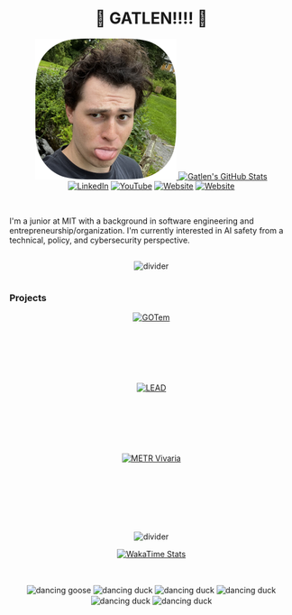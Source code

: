 <h1 align="center">🪿 GATLEN!!!! 🪿</h1>

<p align="center">
    <a href="https://github.com/GatlenCulp">
        <img src="./docs/profile-pic.png" width="250" height="250" alt="Profile Pic">
    </a>
    <a href="https://github.com/GatlenCulp">
        <img src="https://github-readme-stats.vercel.app/api?username=GatlenCulp&theme=dracula&border_radius=20&show_icons=true&rank_icon=percentile&hide_title=true&card_width=500px&hide_border=true" alt="Gatlen's GitHub Stats">
    </a>
    <br/>
    <a href="https://www.linkedin.com/in/gatlen-culp/"><img src="https://img.shields.io/badge/💼%20LinkedIn-Gatlen%20Culp-0077B5?style=flat&logo=linkedin&logoColor=white" alt="LinkedIn"></a>
    <a href="https://www.youtube.com/@Hugernot"><img src="https://img.shields.io/badge/YouTube-hugz-FF0000?style=flat&logo=youtube&logoColor=white" alt="YouTube"></a>
    <a href="https://gatlen.me"><img src="https://img.shields.io/badge/🔗%20Website-gatlen.me-000000?style=flat&logoColor=white" alt="Website"></a>
    <a href="https://gatlen.me"><img src="https://img.shields.io/badge/Medium-Gatlen%20Culp-12100E?style=flat&logo=medium&logoColor=white" alt="Website"></a>

</p>

<br/>

<p>
    I'm a junior at MIT with a background in software engineering and entrepreneurship/organization. I'm currently interested in AI safety from a technical, policy, and cybersecurity perspective.
</p>

<p align="center">
    <img src="https://media3.giphy.com/media/v1.Y2lkPTc5MGI3NjExcGllOGJyczl6b3l4MmtlNG9hbW9nNXVoMXljcWtzcWdpZHZkbWJ5MiZlcD12MV9pbnRlcm5hbF9naWZfYnlfaWQmY3Q9Zw/AR1Ici6edfxkDgivPv/giphy.gif" alt="divider" style="width: 100%; height: 4px; margin: 15px 0;">
</p>

### Projects

<p align="center">
    <a href="https://github.com/GatlenCulp/gatlens-opinionated-template" style="display: flex; justify-content: center;">
    <img height=125 src="https://github-readme-stats.vercel.app/api/pin/?username=GatlenCulp&repo=gatlens-opinionated-template&theme=dracula&card_width=125&hide_border=true" alt="GOTem" />
    </a>
    <a href="https://github.com/GatlenCulp/embedding_translation" style="display: flex; justify-content: center;">
    <img height=125 src="https://github-readme-stats.vercel.app/api/pin/?username=GatlenCulp&repo=embedding_translation&theme=dracula&card_width=125&hide_border=true" alt="LEAD" />
    </a>
    <a href="https://github.com/GatlenCulp/vivaria" style="display: flex; justify-content: center;">
    <img height=125 src="https://github-readme-stats.vercel.app/api/pin/?username=GatlenCulp&repo=vivaria&theme=dracula&card_width=125&hide_border=true" alt="METR Vivaria" />
    </a>
</p>

<p align="center">
    <img src="https://media3.giphy.com/media/v1.Y2lkPTc5MGI3NjExcGllOGJyczl6b3l4MmtlNG9hbW9nNXVoMXljcWtzcWdpZHZkbWJ5MiZlcD12MV9pbnRlcm5hbF9naWZfYnlfaWQmY3Q9Zw/AR1Ici6edfxkDgivPv/giphy.gif" alt="divider" style="width: 100%; height: 4px; margin: 15 0;">
</p>

<p align="center">
    <a href="https://github.com/GatlenCulp/" style="display: flex; justify-content: center;">
    <img src="https://github-readme-stats.vercel.app/api/wakatime?username=Gatlen&layout=compact&theme=dracula&border_radius=20&hide_border=true" alt="WakaTime Stats">
    </a>
</p>

<br/>

<p align="center" style="text-align: center;">
    <img src="https://media.tenor.com/To-m-xomKToAAAAM/goose-default-dance-dancing.gif" alt="dancing goose" style="height: 60px; width: 60px; object-fit: cover; vertical-align: middle;">
    <img src="https://media.giphy.com/media/WGqRQcDTShkJi/giphy.gif" alt="dancing duck" style="height: 60px; width: 60px; object-fit: cover; vertical-align: middle;">
    <img src="https://media.giphy.com/media/4EiGNSTfy4WC4/giphy.gif" alt="dancing duck" style="height: 60px; width: 60px; object-fit: cover; vertical-align: middle;">
    <img src="https://media1.giphy.com/media/jt34LHEVIsbs0Qlbi2/giphy.gif" alt="dancing duck" style="height: 60px; width: 60px; object-fit: cover; vertical-align: middle;">
    <img src="https://media.giphy.com/media/BFw8UdyN2eTahirZbx/giphy.gif" alt="dancing duck" style="height: 60px; width: 60px; object-fit: cover; vertical-align: middle;">
    <img src="https://media.giphy.com/media/KvES8uAj11XeyhurG2/giphy.gif" alt="dancing duck" style="height: 60px; width: 60px; object-fit: cover; vertical-align: middle;">
</p>
